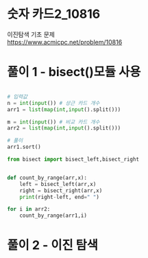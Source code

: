 # 숫자 카드2_10816

이진탐색 기초 문제  
https://www.acmicpc.net/problem/10816

# 풀이 1 - bisect()모듈 사용
``` python

# 입력값
n = int(input()) # 상근 카드 개수
arr1 = list(map(int,input().split()))

m = int(input()) # 비교 카드 개수
arr2 = list(map(int,input().split()))

# 풀이
arr1.sort()

from bisect import bisect_left,bisect_right


def count_by_range(arr,x):
    left = bisect_left(arr,x)
    right = bisect_right(arr,x)
    print(right-left, end=" ")

for i in arr2:
    count_by_range(arr1,i)

```

# 풀이 2 - 이진 탐색

``` python


```
